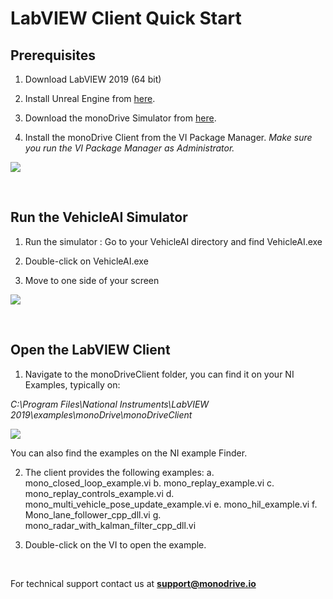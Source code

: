 # LabVIEW Client Quick Start

## Prerequisites 

1. Download LabVIEW 2019 (64 bit) 

2. Install Unreal Engine from [here](https://www.unrealengine.com/en-US/).

3. Download the monoDrive Simulator from [here](https://www.monodrive.io/register).

4. Install the monoDrive Client from the VI Package Manager. *Make sure you run the VI Package Manager as Administrator.*

<div class="img_container">
    <img class='lg_img' src="https://github.com/monoDriveIO/documentation/raw/links_and_giffs/docs/LV_client/quick_start_img/prereq.png"/>
</div>

<p>&nbsp;</p>


## Run the VehicleAI Simulator

1. Run the simulator : Go to your VehicleAI directory and find VehicleAI.exe

2. Double-click on VehicleAI.exe

3. Move to one side of your screen

<div class="img_container">
    <img class='lg_img' src="https://github.com/monoDriveIO/documentation/raw/links_and_giffs/docs/LV_client/quick_start_img/runVehicleAI.png"/>
</div>

<p>&nbsp;</p>

## Open the LabVIEW Client

1. Navigate to the monoDriveClient folder, you can find it on your NI Examples, typically on:

*C:\Program Files\National Instruments\LabVIEW 2019\examples\monoDrive\monoDriveClient* 

<div class="img_container">
    <img class='lg_img' src="https://github.com/monoDriveIO/documentation/raw/links_and_giffs/docs/LV_client/quick_start_img/openLabview1.png"/>
</div>

You can also find the examples on the NI example Finder.

2. The client provides the following examples:
    a. mono_closed_loop_example.vi
    b. mono_replay_example.vi
    c. mono_replay_controls_example.vi
    d. mono_multi_vehicle_pose_update_example.vi
    e. mono_hil_example.vi
    f. Mono_lane_follower_cpp_dll.vi
    g. mono_radar_with_kalman_filter_cpp_dll.vi

3. Double-click on the VI to open the example.


<p>&nbsp;</p>


For technical support contact us at <b>support@monodrive.io</b>
<p>&nbsp;</p>

